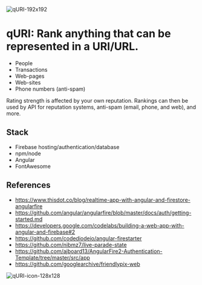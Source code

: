 ![qURI-192x192](https://user-images.githubusercontent.com/3766240/174500047-4c2bc955-6b08-4da7-a84e-f2d55d1400b3.png)

# qURI: Rank anything that can be represented in a URI/URL.
* People
* Transactions
* Web-pages
* Web-sites
* Phone numbers (anti-spam)

Rating strength is affected by your own reputation.
Rankings can then be used by API for reputation systems, anti-spam (email, phone, and web), and more.

## Stack
* Firebase hosting/authentication/database
* npm/node
* Angular
* FontAwesome

## References
- https://www.thisdot.co/blog/realtime-app-with-angular-and-firestore-angularfire
- https://github.com/angular/angularfire/blob/master/docs/auth/getting-started.md
- https://developers.google.com/codelabs/building-a-web-app-with-angular-and-firebase#2
- https://github.com/codediodeio/angular-firestarter
- https://github.com/nibmz7/live-parade-state
- https://github.com/ajboard13/AngularFire2-Authentication-Template/tree/master/src/app
- https://github.com/googlearchive/friendlypix-web

![qURI-icon-128x128](https://user-images.githubusercontent.com/3766240/174500048-0c6089b1-63dc-43d1-8504-2a44998b8a95.png)
